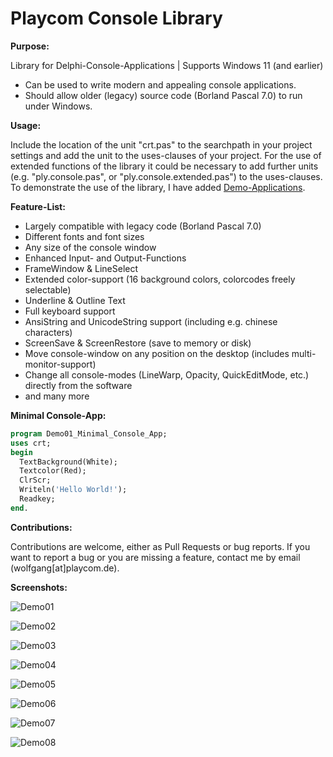 # Playcom Console Library

**Purpose:** 

Library for Delphi-Console-Applications | Supports Windows 11 (and earlier)

 - Can be used to write modern and appealing console applications.
 - Should allow older (legacy) source code (Borland Pascal 7.0) to run under Windows. 

**Usage:** 

Include the location of the unit "crt.pas" to the searchpath in your project settings and add the unit to the uses-clauses of your project. For the use of extended functions of the library it could be necessary to add further units (e.g. "ply.console.pas", or "ply.console.extended.pas") to the uses-clauses. To demonstrate the use of the library, I have added [Demo-Applications](Demo).  

**Feature-List:**
 - Largely compatible with legacy code (Borland Pascal 7.0)
 - Different fonts and font sizes
 - Any size of the console window
 - Enhanced Input- and Output-Functions
 - FrameWindow & LineSelect
 - Extended color-support (16 background colors, colorcodes freely selectable)  
 - Underline & Outline Text 
 - Full keyboard support
 - AnsiString and UnicodeString support (including e.g. chinese characters)
 - ScreenSave & ScreenRestore (save to memory or disk)
 - Move console-window on any position on the desktop (includes multi-monitor-support)
 - Change all console-modes (LineWarp, Opacity, QuickEditMode, etc.) directly from the software
 - and many more

**Minimal Console-App:**

```pascal
program Demo01_Minimal_Console_App;
uses crt;
begin
  TextBackground(White);
  Textcolor(Red);
  ClrScr;
  Writeln('Hello World!');
  Readkey;
end.
```

**Contributions:**

Contributions are welcome, either as Pull Requests or bug reports. If you want to report a bug or you are missing a feature, contact me by email (wolfgang[at]playcom.de).

**Screenshots:**

![Demo01](Pictures/Demo01_Minimal_Console_App.jpg)

![Demo02](Pictures/Demo02_Fontface_Fontsize.jpg)

![Demo03](Pictures/Demo03_Move_Window.jpg)

![Demo04](Pictures/Demo04_Input_Keyboard.jpg)

![Demo05](Pictures/Demo05_Console_Mode.jpg)

![Demo06](Pictures/Demo06_Colors.jpg)

![Demo07](Pictures/Demo07_ScreenSave.jpg)

![Demo08](Pictures/Demo08_ASCII_Characters.jpg)
